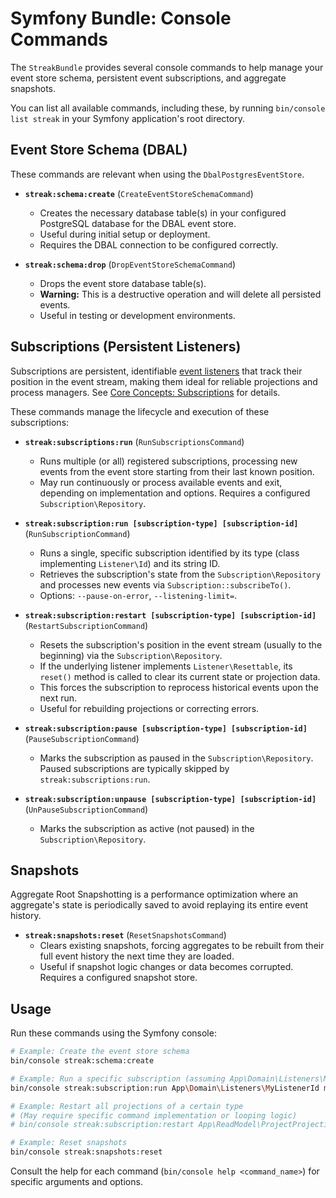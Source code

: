 # Symfony Bundle: Console Commands

The `StreakBundle` provides several console commands to help manage your event store schema, persistent event subscriptions, and aggregate snapshots.

You can list all available commands, including these, by running `bin/console list streak` in your Symfony application's root directory.

## Event Store Schema (DBAL)

These commands are relevant when using the `DbalPostgresEventStore`.

*   **`streak:schema:create`** (`CreateEventStoreSchemaCommand`)
    *   Creates the necessary database table(s) in your configured PostgreSQL database for the DBAL event store.
    *   Useful during initial setup or deployment.
    *   Requires the DBAL connection to be configured correctly.

*   **`streak:schema:drop`** (`DropEventStoreSchemaCommand`)
    *   Drops the event store database table(s).
    *   **Warning:** This is a destructive operation and will delete all persisted events.
    *   Useful in testing or development environments.

## Subscriptions (Persistent Listeners)

Subscriptions are persistent, identifiable [event listeners](../core-concepts/listeners.md) that track their position in the event stream, making them ideal for reliable projections and process managers. See [Core Concepts: Subscriptions](../core-concepts/listeners.md#subscriptions) for details.

These commands manage the lifecycle and execution of these subscriptions:

*   **`streak:subscriptions:run`** (`RunSubscriptionsCommand`)
    *   Runs multiple (or all) registered subscriptions, processing new events from the event store starting from their last known position.
    *   May run continuously or process available events and exit, depending on implementation and options. Requires a configured `Subscription\Repository`.

*   **`streak:subscription:run [subscription-type] [subscription-id]`** (`RunSubscriptionCommand`)
    *   Runs a single, specific subscription identified by its type (class implementing `Listener\Id`) and its string ID.
    *   Retrieves the subscription's state from the `Subscription\Repository` and processes new events via `Subscription::subscribeTo()`.
    *   Options: `--pause-on-error`, `--listening-limit=`.

*   **`streak:subscription:restart [subscription-type] [subscription-id]`** (`RestartSubscriptionCommand`)
    *   Resets the subscription's position in the event stream (usually to the beginning) via the `Subscription\Repository`.
    *   If the underlying listener implements `Listener\Resettable`, its `reset()` method is called to clear its current state or projection data.
    *   This forces the subscription to reprocess historical events upon the next run.
    *   Useful for rebuilding projections or correcting errors.

*   **`streak:subscription:pause [subscription-type] [subscription-id]`** (`PauseSubscriptionCommand`)
    *   Marks the subscription as paused in the `Subscription\Repository`. Paused subscriptions are typically skipped by `streak:subscriptions:run`.

*   **`streak:subscription:unpause [subscription-type] [subscription-id]`** (`UnPauseSubscriptionCommand`)
    *   Marks the subscription as active (not paused) in the `Subscription\Repository`.

## Snapshots

Aggregate Root Snapshotting is a performance optimization where an aggregate's state is periodically saved to avoid replaying its entire event history.

*   **`streak:snapshots:reset`** (`ResetSnapshotsCommand`)
    *   Clears existing snapshots, forcing aggregates to be rebuilt from their full event history the next time they are loaded.
    *   Useful if snapshot logic changes or data becomes corrupted. Requires a configured snapshot store.

## Usage

Run these commands using the Symfony console:

```bash
# Example: Create the event store schema
bin/console streak:schema:create

# Example: Run a specific subscription (assuming App\Domain\Listeners\MyListenerId)
bin/console streak:subscription:run App\Domain\Listeners\MyListenerId my-listener-instance-1

# Example: Restart all projections of a certain type
# (May require specific command implementation or looping logic)
# bin/console streak:subscription:restart App\ReadModel\ProjectProjection ...

# Example: Reset snapshots
bin/console streak:snapshots:reset
```

Consult the help for each command (`bin/console help <command_name>`) for specific arguments and options. 
